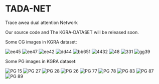 # TADA-NET
<Joint Learning high frequency and deep edge contents for CG images detection>
Trace awea dual attention Network

Our source code and The KGRA-DATASET will be released soon.

Some CG images in KGRA dataset:

![ee45](https://user-images.githubusercontent.com/26302908/173549227-728f9631-f79d-49b3-a88e-5aa9f4221073.JPG)
![ee47](https://user-images.githubusercontent.com/26302908/173549251-0194a80b-2e42-4593-97c2-b4e28a037c31.JPG)
![ee42](https://user-images.githubusercontent.com/26302908/173549264-20abfdb2-0fea-45cc-8136-25a52ea62608.JPG)
![dd44](https://user-images.githubusercontent.com/26302908/173549277-d5f4f85d-c2dc-4cdb-8220-3b29966cae2d.JPG)
![bb651](https://user-images.githubusercontent.com/26302908/173549396-8bb95f4d-6d36-4c27-b4b2-10a1eef9edcc.JPG)
![4432](https://user-images.githubusercontent.com/26302908/173549455-fd576978-f574-4c89-b858-e0424cb170e5.jpeg)
![48](https://user-images.githubusercontent.com/26302908/173549745-9163cfaa-e434-4ef0-a3fa-14eb57ac2d3c.jpeg)
![331](https://user-images.githubusercontent.com/26302908/173549799-c2052327-74f5-4840-bd47-9081902c3a8f.jpeg)
![gg39](https://user-images.githubusercontent.com/26302908/173550000-1ffedcc2-72db-4774-903f-3181d1c6a003.JPG)


Some PG images in KGRA dataset:

![PG 15](https://user-images.githubusercontent.com/26302908/173550360-217789dd-513e-4182-967f-8d365dc6957d.JPG)
![PG 27](https://user-images.githubusercontent.com/26302908/173550364-78b326a8-7c52-45a0-ad66-e0dc435d0c64.JPG)
![PG 28](https://user-images.githubusercontent.com/26302908/173550373-01d06946-42ad-44b1-a0de-631463dadcdf.JPG)
![PG 26](https://user-images.githubusercontent.com/26302908/173550376-9deb6e94-3aea-4665-b160-300260c86036.JPG)
![PG 77](https://user-images.githubusercontent.com/26302908/173550391-5219fbfb-124a-421c-a73a-52decf15e7d0.JPG)
![PG 78](https://user-images.githubusercontent.com/26302908/173550398-81303a0d-1cab-444b-b09c-522d0b3eb2ef.JPG)
![PG 83](https://user-images.githubusercontent.com/26302908/173550408-7ad8e24d-4b77-4689-a0dd-767d02e31faa.JPG)
![PG 87](https://user-images.githubusercontent.com/26302908/173550415-7c6f4ac0-6460-42aa-af08-63c72af79701.JPG)
![PG 89](https://user-images.githubusercontent.com/26302908/173550424-4f52b45e-ae39-4ac7-9040-a8aaa094a30a.JPG)
